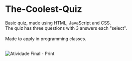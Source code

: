 # The-Coolest-Quiz
Basic quiz, made using HTML, JavaScript and CSS.<br>
The quiz has three questions with 3 answers each "select".<br><br>
Made to apply in programming classes.<br><br>

![Atividade Final - Print](https://github.com/Pixelikas/The-Coolest-Quiz/assets/67108278/86332448-47e7-4bb8-a778-b3132196416a)



